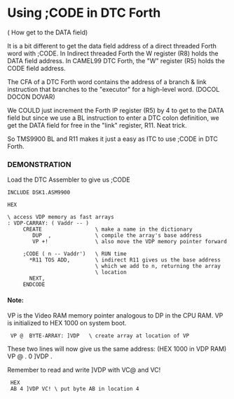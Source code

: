 #  Using ;CODE in DTC Forth
 ( How get to the DATA field)

It is a bit different to get the data field address of a direct threaded
Forth word with ;CODE. In Indirect threaded Forth the W register (R8) holds the DATA field address. In CAMEL99 DTC Forth, the "W" register (R5) holds the CODE field address. 

The CFA of a DTC Forth word contains the address of a branch & link
instruction that branches to the "executor" for a high-level word.
(DOCOL DOCON DOVAR)

We COULD just increment the Forth IP register (R5) by 4 to get to the DATA field but since we use a BL instruction to enter a DTC colon definition, we get the DATA field for free in the "link" register, R11. 
Neat trick.

So TMS9900 BL and R11 makes it just a easy as ITC to use ;CODE in DTC Forth.

### DEMONSTRATION
Load the DTC Assembler to give us ;CODE

```
INCLUDE DSK1.ASM9900

HEX

\ access VDP memory as fast arrays
: VDP-CARRAY: ( Vaddr -- )
     CREATE                 \ make a name in the dictionary
        DUP  ,              \ compile the array's base address
        VP +!               \ also move the VDP memory pointer forward

     ;CODE ( n -- Vaddr')   \ RUN time
       *R11 TOS ADD,        \ indirect R11 gives us the base address 
                            \ which we add to n, returning the array 
                            \ location
       NEXT,
     ENDCODE
```
#### Note:
VP is the Video RAM memory pointer analogous to DP in the CPU RAM. 
VP is initialized to HEX 1000 on system boot.

     VP @  BYTE-ARRAY: ]VDP   \ create array at location of VP

These two lines will now give us the same address: (HEX 1000 in VDP RAM) 
     VP @  .
     0 ]VDP .

Remember to read and write ]VDP with VC@  and VC!

     HEX 
     AB 4 ]VDP VC! \ put byte AB in location 4
